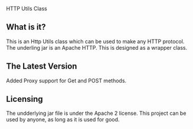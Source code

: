  HTTP Utils Class

  What is it?
  -----------
  This is an Http Utils class which can be used to make any HTTP protocol. The underling jar is an Apache HTTP. This is designed as a wrapper class.

  The Latest Version
  ------------------
  Added Proxy support for Get and POST methods.
  
  Licensing
  ---------
  The undderlying jar file is under the Apache 2 license. This project can be used by anyone, as long as it is used for good.
